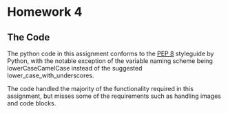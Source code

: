 # Homework 4

## The Code

The python code in this assignment conforms to the [PEP 8](http://legacy.python.org/dev/peps/pep-0008/) styleguide by Python, with the notable exception of the variable naming scheme being lowerCaseCamelCase instead of the suggested lower_case_with_underscores.

The code handled the majority of the functionality required in this assignment, but misses some of the requirements such as handling images and code blocks.
